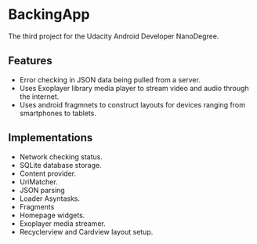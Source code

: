 # BackingApp

The third project for the Udacity Android Developer NanoDegree.

## Features

- Error checking in JSON data being pulled from a server.
- Uses Exoplayer library media player to stream video and audio through the internet.
- Uses android fragmnets to construct layouts for devices ranging from smartphones to  tablets.

## Implementations

- Network checking status.
- SQLite database storage.
- Content provider.
- UriMatcher.
- JSON parsing
- Loader Asyntasks.
- Fragments
- Homepage widgets.
- Exoplayer media streamer.
- Recyclerview and Cardview layout setup.
